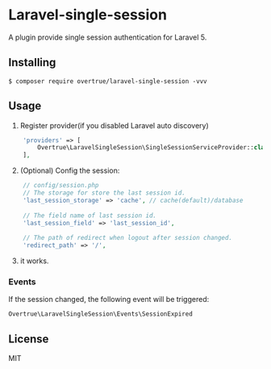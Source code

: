 # Laravel-single-session

A plugin provide single session authentication for Laravel 5.

## Installing

```shell
$ composer require overtrue/laravel-single-session -vvv
```

## Usage

1. Register provider(if you disabled Laravel auto discovery)

```php
    'providers' => [
        Overtrue\LaravelSingleSession\SingleSessionServiceProvider::class
    ],
```

2. (Optional) Config the session:

```php
    // config/session.php
    // The storage for store the last session id.
    'last_session_storage' => 'cache', // cache(default)/database
    
    // The field name of last session id.
    'last_session_field' => 'last_session_id', 
    
    // The path of redirect when logout after session changed.
    'redirect_path' => '/',
```

3. it works.


### Events

If the session changed, the following event will be triggered: 

```phl
Overtrue\LaravelSingleSession\Events\SessionExpired
```

## License

MIT
